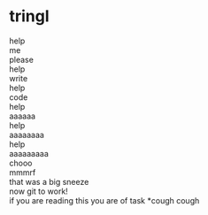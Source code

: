 # tringl
help<br>
me <br>
please<br>
help<br>
write<br>
help<br>
code<br>
help<br>
aaaaaa<br>
help<br>
aaaaaaaa<br>
help<br>
aaaaaaaaa<br>
chooo<br>
mmmrf <br>
that was a big sneeze<br>
now git to work!<br>
if you are reading this you are of task *cough cough
